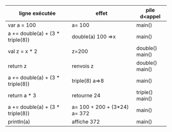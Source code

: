 | ligne exécutée           | effet                                                      | pile d<appel  |
|--------------------------|------------------------------------------------------------|---------------|
| var a = 100                 | a= 100                                              | main()|
|          a += double(a) + (3 * triple(8))         | double(a) 100 =>x                                           |main()|
|val z = x * 2       |   z=200    | double()  <br/> main()  |
| return z            |renvois z                                       | double()  <br/> main()|
|  a += double(a) + (3 * triple(8))          | triple(8) a=>8                                     |main()|
|   return a * 3        | retourne 24                                      |triple()  <br/> main()|
| a += double(a) + (3 * triple(8))           | a= 100 + 200 + (3*24)     a= 372                                 |main()|
| println(a)           | affiche 372                                      |main()|
